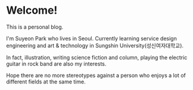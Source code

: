 # Welcome!
This is a personal blog.

I'm Suyeon Park who lives in Seoul. Currently learning service design engineering and art & technology in Sungshin University(성신여자대학교). 

In fact, illustration, writing science fiction and column, playing the electric guitar in rock band are also my interests.

Hope there are no more stereotypes against a person who enjoys a lot of different fields at the same time.
